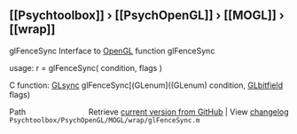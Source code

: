 ## [[Psychtoolbox]] &#8250; [[PsychOpenGL]] &#8250; [[MOGL]] &#8250; [[wrap]]

glFenceSync  Interface to [OpenGL](OpenGL) function glFenceSync  
  
usage:  r = glFenceSync( condition, flags )  
  
C function:  [GLsync](GLsync) glFenceSync[(GLenum]((GLenum) condition, [GLbitfield](GLbitfield) flags)  




<div class="code_header" style="text-align:right;">
  <span style="float:left;">Path&nbsp;&nbsp;</span> <span class="counter">Retrieve <a href=
  "https://raw.github.com/Psychtoolbox-3/Psychtoolbox-3/beta/Psychtoolbox/PsychOpenGL/MOGL/wrap/glFenceSync.m">current version from GitHub</a> | View <a href=
  "https://github.com/Psychtoolbox-3/Psychtoolbox-3/commits/beta/Psychtoolbox/PsychOpenGL/MOGL/wrap/glFenceSync.m">changelog</a></span>
</div>
<div class="code">
  <code>Psychtoolbox/PsychOpenGL/MOGL/wrap/glFenceSync.m</code>
</div>


